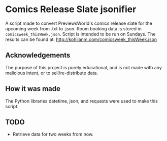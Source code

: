 # Comics Release Slate jsonifier
A script made to convert PreviewsWorld's comics release slate for the upcoming week from .txt to .json.  Room booking data is stored in `comicsweek_thisWeek.json`.  Script is intended to be run on Sundays. 
The results can be found at: http://kohilanm.com/comicsweek_thisWeek.json

## Acknowledgements
The purpose of this project is purely educational, and is not made with any malicious intent, or to sell/re-distribute data.  

## How it was made
The Python libraries datetime, json, and requests were used to make this script.

## TODO
- Retrieve data for two weeks from now.
